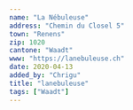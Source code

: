 ```yaml
---
name: "La Nébuleuse"
address: "Chemin du Closel 5"
town: "Renens"
zip: 1020
cantone: "Waadt"
www: "https://lanebuleuse.ch"
date: 2020-04-13
added_by: "Chrigu"
title: "lanebuleuse"
tags: ["Waadt"]
---
```

